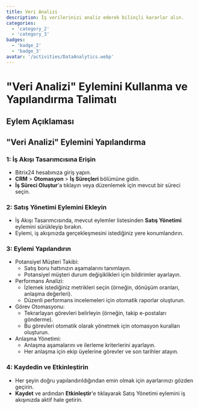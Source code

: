 ```yaml
---
title: Veri Analizi
description: İş verilerinizi analiz ederek bilinçli kararlar alın.
categories: 
  - 'category_2'
  - 'category_3'
badges: 
  - 'badge_2'
  - 'badge_3'
avatar: '/activities/DataAnalytics.webp'
---
```

# "Veri Analizi" Eylemini Kullanma ve Yapılandırma Talimatı

## Eylem Açıklaması

## **"Veri Analizi" Eylemini Yapılandırma**

### 1: İş Akışı Tasarımcısına Erişin
- Bitrix24 hesabınıza giriş yapın.
- **CRM** > **Otomasyon** > **İş Süreçleri** bölümüne gidin.
- **İş Süreci Oluştur**'a tıklayın veya düzenlemek için mevcut bir süreci seçin.

### 2: Satış Yönetimi Eylemini Ekleyin
- İş Akışı Tasarımcısında, mevcut eylemler listesinden **Satış Yönetimi** eylemini sürükleyip bırakın.
- Eylemi, iş akışınızda gerçekleşmesini istediğiniz yere konumlandırın.

### 3: Eylemi Yapılandırın
- Potansiyel Müşteri Takibi:
  - Satış boru hattınızın aşamalarını tanımlayın.
  - Potansiyel müşteri durum değişiklikleri için bildirimler ayarlayın.
- Performans Analizi:
  - İzlemek istediğiniz metrikleri seçin (örneğin, dönüşüm oranları, anlaşma değerleri).
  - Düzenli performans incelemeleri için otomatik raporlar oluşturun.
- Görev Otomasyonu:
  - Tekrarlayan görevleri belirleyin (örneğin, takip e-postaları gönderme).
  - Bu görevleri otomatik olarak yönetmek için otomasyon kuralları oluşturun.
- Anlaşma Yönetimi:
  - Anlaşma aşamalarını ve ilerleme kriterlerini ayarlayın.
  - Her anlaşma için ekip üyelerine görevler ve son tarihler atayın.

### 4: Kaydedin ve Etkinleştirin
- Her şeyin doğru yapılandırıldığından emin olmak için ayarlarınızı gözden geçirin.
- **Kaydet** ve ardından **Etkinleştir**'e tıklayarak Satış Yönetimi eylemini iş akışınızda aktif hale getirin.